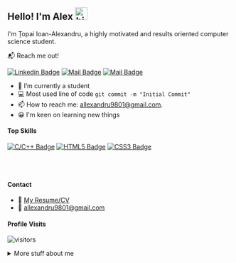 ## Hello! I'm Alex <img src="https://user-images.githubusercontent.com/1303154/88677602-1635ba80-d120-11ea-84d8-d263ba5fc3c0.gif" width="28px" alt="hi">

I'm Țopai Ioan-Alexandru, a highly motivated and results oriented computer science student.

📬 Reach me out!

[![Linkedin Badge](https://img.shields.io/badge/Alexandru%20-blue?style=flat&logo=linkedin&labelColor=0e76a8&logoColor=white)](https://www.linkedin.com/in/alexandru-%C8%9Bopai-a78785218/) [![Mail Badge](https://img.shields.io/badge/-@ioan__topai-e84393?style=flat&labelColor=e84393&logo=instagram&logoColor=white)](https://instagram.com/ioan_topai) [![Mail Badge](https://img.shields.io/badge/-Alexandru_Topai-c0392b?style=flat&labelColor=c0392b&logo=gmail&logoColor=white)](mailto:allexandru9801@gmail.com)


- 🔭 I’m currently a student
- 💻 Most used line of code `git commit -m "Initial Commit"`
- 📫 How to reach me: allexandru9801@gmail.com.
- 😀 I'm keen on learning new things

#### Top Skills
[![C/C++ Badge](https://img.shields.io/badge/-C/C++-blue?logo=c%2B%2B&style=for-the-badge&labelColor=blue)](#)
[![HTML5 Badge](https://img.shields.io/badge/-HTML-black?logo=html5&style=for-the-badge&labelColor=black)](#)
[![CSS3 Badge](https://img.shields.io/badge/-CSS-blue?logo=CSS3&style=for-the-badge&labelColor=blue)](#)


<br/>
<br/>

#### Contact
- 📎 [My Resume/CV](https://github.com/Topai-Ioan/Topai-Ioan/blob/master/resume/Topai-Ioan.pdf)
- 📧 allexandru9801@gmail.com


#### Profile Visits 

![visitors](https://visitor-badge.glitch.me/badge?page_id=topai-ioan.topai-ioan)

<details>
<summary>
    More stuff about me
</summary>

<br >

I'm a student at Faculty of Automatic Control and Computers, University Politehnica of Bucharest, Romania
Systems Engineering domain. I love programming, traveling and taking photos


#### Coding Stats

<!--START_SECTION:waka-->

```text
C#       37 mins         █████████████████████░░░░   84.03 %
Other    3 mins          █▓░░░░░░░░░░░░░░░░░░░░░░░   07.29 %
```

<!--END_SECTION:waka-->

#### Github Stats
<br/>

[![Alex's GitHub stats](https://github-readme-stats.vercel.app/api?username=topai-ioan&hide=contribs,prs&theme=radical)](https://github.com/Topai-Ioan)


</details>
